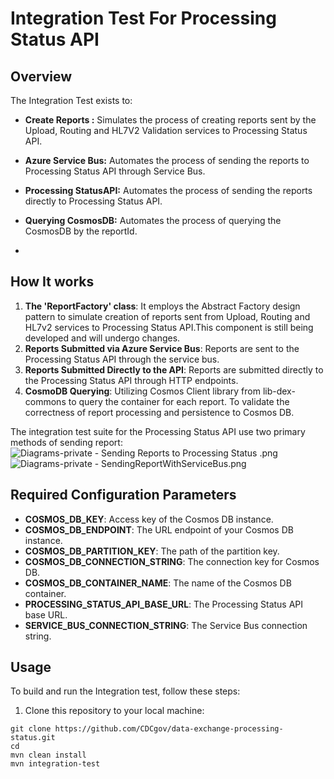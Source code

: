 # Integration Test For Processing Status API

## Overview
The Integration Test exists to:

- **Create Reports :** Simulates the process of creating reports sent by the Upload, Routing and HL7V2 Validation services to Processing Status API.

- **Azure Service Bus:** Automates the process of sending the reports to Processing Status API through Service Bus.

- **Processing StatusAPI:** Automates the process of sending the reports directly to Processing Status API.

- **Querying CosmosDB:** Automates the process of querying the CosmosDB by the reportId.
- 
## How It works

1. **The 'ReportFactory' class**: It employs the Abstract Factory design pattern to simulate creation of reports sent from Upload, Routing and HL7v2 services to Processing Status API.This component is still being developed and will undergo changes.
2. **Reports Submitted via Azure Service Bus**: Reports are sent to the Processing Status API through the service bus.
3. **Reports Submitted Directly to the API**: Reports are submitted directly to the Processing Status API through HTTP endpoints.
4. **CosmoDB Querying**: Utilizing Cosmos Client library from lib-dex-commons to query the  container for each report. To validate the correctness of report processing and persistence to Cosmos DB.

The integration test suite for the Processing Status API use two primary methods of sending report:
![Diagrams-private - Sending Reports to Processing Status .png](..%2F..%2F..%2F..%2F..%2FDownloads%2FDiagrams-private%20-%20Sending%20Reports%20to%20Processing%20Status%20.png)
![Diagrams-private - SendingReportWithServiceBus.png](..%2F..%2F..%2F..%2F..%2FDownloads%2FDiagrams-private%20-%20SendingReportWithServiceBus.png)


## Required Configuration Parameters
- **COSMOS_DB_KEY**: Access key of the Cosmos DB instance.
- **COSMOS_DB_ENDPOINT**: The URL endpoint of your Cosmos DB instance.
- **COSMOS_DB_PARTITION_KEY**: The path of the partition key.
- **COSMOS_DB_CONNECTION_STRING**: The connection key for Cosmos DB.
- **COSMOS_DB_CONTAINER_NAME**: The name of the Cosmos DB container.
- **PROCESSING_STATUS_API_BASE_URL**: The Processing Status API base URL.
- **SERVICE_BUS_CONNECTION_STRING**: The Service Bus connection string.

## Usage
To build and run the Integration test, follow these steps:
1. Clone this repository to your local machine:
```
git clone https://github.com/CDCgov/data-exchange-processing-status.git
cd 
mvn clean install
mvn integration-test